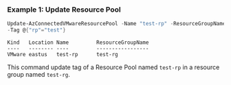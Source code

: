 ### Example 1: Update Resource Pool
```powershell
Update-AzConnectedVMwareResourcePool -Name "test-rp" -ResourceGroupName "test-rg" -SubscriptionId "204898ee-cd13-4332-b9d4-55ca5c25496d"
-Tag @{"rp"="test"}
```

```output
Kind   Location Name         ResourceGroupName
----   -------- ----         -----------------
VMware eastus   test-rp      test-rg
```

This command update tag of a Resource Pool named `test-rp` in a resource group named `test-rg`.